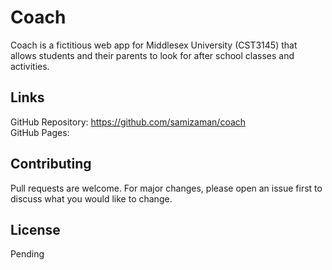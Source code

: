 # Coach

Coach is a fictitious web app for Middlesex University (CST3145) that allows students and their parents to look for after school classes and activities.

## Links

GitHub Repository: https://github.com/samizaman/coach <br>
GitHub Pages: 

## Contributing

Pull requests are welcome. For major changes, please open an issue first
to discuss what you would like to change.

## License

Pending